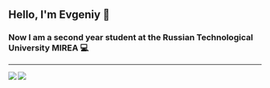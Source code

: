 ## Hello, I'm Evgeniy :wave:
### Now I am a second year student at the Russian Technological University MIREA :computer:
----

<a href="https://github.com/anuraghazra/github-readme-stats">
  <img align="left" src="https://github-readme-stats.vercel.app/api?username=shach1&rank_icon=github&show_icons=true&card_width=400" />
</a>
<a href="https://github.com/anuraghazra/convoychat">
  <img align="left" src="https://github-readme-stats.vercel.app/api/top-langs?username=shach1&layout=compact&langs_count=8&card_width=400" />
</a>
